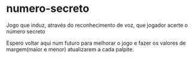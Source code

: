# numero-secreto
Jogo que induz, através do reconhecimento de voz, que jogador acerte o número secreto


Espero voltar aqui num futuro para melhorar o jogo e fazer os valores de margem(maior e menor) atualizarem a cada palpite.
